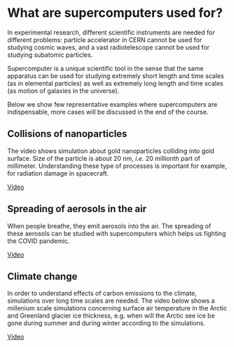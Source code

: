 # What are supercomputers used for?

In experimental research, different scientific instruments are needed
for different problems: particle accelerator in CERN cannot be used
for studying cosmic waves, and a vast radiotelescope cannot be used
for studying subatomic particles.

Supercomputer is a unique scientific tool in the sense that the same
apparatus can be used for studying extremely short length and time scales (as
in elemental particles) as well as extremely long length and time
scales (as motion of galaxies in the universe).

Below we show few representative examples where supercomputers are
indispensable, more cases will be discussed in the end of the course.

## Collisions of nanoparticles

The video shows simulation about gold nanoparticles colliding into gold
surface. Size of the particle is about 20 nm, *i.e.* 20 millionth part
of millimeter. Understanding these type of processes is important for
example, for radiation damage in spacecraft.

[Video](https://kannu.csc.fi/s/mJRjwt9c3XYN82Q)

## Spreading of aerosols in the air

When people breathe, they emit aerosols into the air. The spreading of
these aerosols can be studied with supercomputers which helps us
fighting the COVID pandemic.

[Video](https://youtu.be/5OIyde6STZ0)

## Climate change

In order to understand effects of carbon emissions to the climate,
simulations over long time scales are needed. The video below shows
a millenium scale simulations concerning surface air temperature in
the Arctic and Greenland glacier ice thickness, e.g. when will the
Arctic see ice be gone during summer and during winter according to
the simulations.

[Video](https://esticc.net/highlights/visualisations/)
